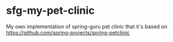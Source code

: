 # sfg-my-pet-clinic
My own implementation of spring-guru pet clinic that it's based on https://github.com/spring-projects/spring-petclinic

